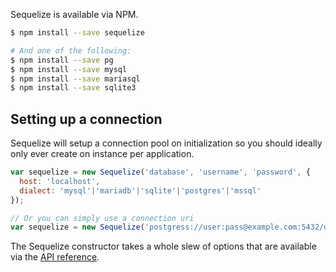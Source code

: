 Sequelize is available via NPM.

```bash
$ npm install --save sequelize

# And one of the following:
$ npm install --save pg
$ npm install --save mysql
$ npm install --save mariasql
$ npm install --save sqlite3
```

## Setting up a connection

Sequelize will setup a connection pool on initialization so you should ideally only ever create on instance per application.

```js
var sequelize = new Sequelize('database', 'username', 'password', {
  host: 'localhost',
  dialect: 'mysql'|'mariadb'|'sqlite'|'postgres'|'mssql'
});

// Or you can simply use a connection uri
var sequelize = new Sequelize('postgress://user:pass@example.com:5432/dbname');
```

The Sequelize constructor takes a whole slew of options that are available via the [API reference](http://sequelize.readthedocs.org/en/latest/api/sequelize/).